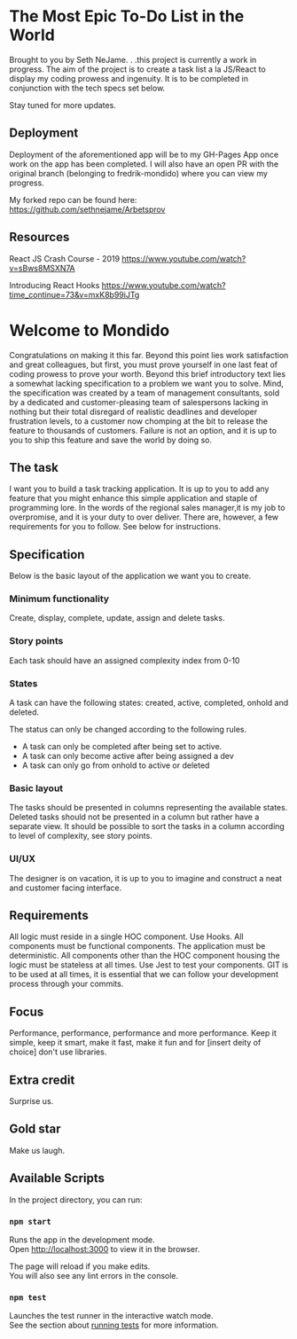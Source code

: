 # The Most Epic To-Do List in the World

Brought to you by Seth NeJame. . .this project is currently a work in progress. The aim of the project is to create a task list a la JS/React to display my coding prowess and ingenuity. It is to be completed in conjunction with the tech specs set below.

Stay tuned for more updates.

## Deployment

Deployment of the aforementioned app will be to my GH-Pages App once work on the app has been completed. I will also have an open PR with the original branch (belonging to fredrik-mondido) where you can view my progress.

My forked repo can be found here:
https://github.com/sethnejame/Arbetsprov

## Resources

React JS Crash Course - 2019
https://www.youtube.com/watch?v=sBws8MSXN7A

Introducing React Hooks
https://www.youtube.com/watch?time_continue=73&v=mxK8b99iJTg

# Welcome to Mondido

Congratulations on making it this far. Beyond this point lies work satisfaction and great colleagues, but first, you must prove yourself in one last feat of coding prowess to prove your worth. Beyond this brief introductory text lies a somewhat lacking specification to a problem we want you to solve. Mind, the specification was created by a team of management consultants, sold by a dedicated and customer-pleasing team of salespersons lacking in nothing but their total disregard of realistic deadlines and developer frustration levels, to a customer now chomping at the bit to release the feature to thousands of customers. Failure is not an option, and it is up to you to ship this feature and save the world by doing so.

## The task

I want you to build a task tracking application. It is up to you to add any feature that you might enhance this simple application and staple of programming lore. In the words of the regional sales manager,it is my job to overpromise, and it is your duty to over deliver. There are, however, a few requirements for you to follow. See below for instructions.

## Specification

Below is the basic layout of the application we want you to create.

### Minimum functionality

Create, display, complete, update, assign and delete tasks.

### Story points

Each task should have an assigned complexity index from 0-10

### States

A task can have the following states:
created, active, completed, onhold and deleted.

The status can only be changed according to the following rules.

- A task can only be completed after being set to active.
- A task can only become active after being assigned a dev
- A task can only go from onhold to active or deleted

### Basic layout

The tasks should be presented in columns representing the available states. Deleted tasks should not be presented in a column but rather have a separate view. It should be possible to sort the tasks in a column according to level of complexity, see story points.

### UI/UX

The designer is on vacation, it is up to you to imagine and construct a neat and customer facing interface.

## Requirements

All logic must reside in a single HOC component. Use Hooks. All components must be functional components. The application must be deterministic. All components other than the HOC component housing the logic must be stateless at all times. Use Jest to test your components. GIT is to be used at all times, it is essential that we can follow your development process through your commits.

## Focus

Performance, performance, performance and more performance. Keep it simple, keep it smart, make it fast, make it fun and for [insert deity of choice] don't use libraries.

## Extra credit

Surprise us.

## Gold star

Make us laugh.

## Available Scripts

In the project directory, you can run:

### `npm start`

Runs the app in the development mode.<br>
Open [http://localhost:3000](http://localhost:3000) to view it in the browser.

The page will reload if you make edits.<br>
You will also see any lint errors in the console.

### `npm test`

Launches the test runner in the interactive watch mode.<br>
See the section about [running tests](https://facebook.github.io/create-react-app/docs/running-tests) for more information.
